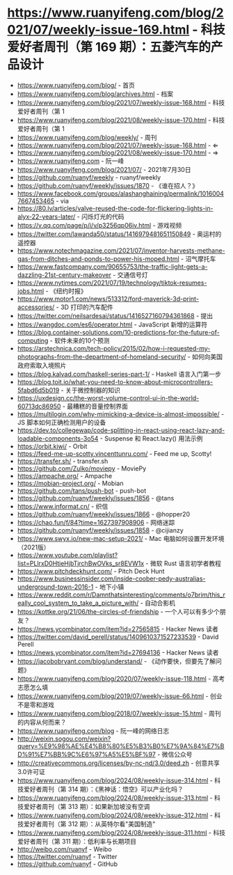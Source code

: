 # https://www.ruanyifeng.com/blog/2021/07/weekly-issue-169.html - 科技爱好者周刊（第 169 期）：五菱汽车的产品设计

- https://www.ruanyifeng.com/blog/ - 首页
- https://www.ruanyifeng.com/blog/archives.html - 档案
- https://www.ruanyifeng.com/blog/2021/07/weekly-issue-168.html - 科技爱好者周刊（第 1
- https://www.ruanyifeng.com/blog/2021/08/weekly-issue-170.html - 科技爱好者周刊（第 1
- https://www.ruanyifeng.com/blog/weekly/ - 周刊
- https://www.ruanyifeng.com/blog/2021/07/weekly-issue-168.html - ⇐
- https://www.ruanyifeng.com/blog/2021/08/weekly-issue-170.html - ⇒
- https://www.ruanyifeng.com - 阮一峰
- https://www.ruanyifeng.com/blog/2021/07/ - 2021年7月30日
- https://github.com/ruanyf/weekly - ruanyf/weekly
- https://github.com/ruanyf/weekly/issues/1870 - 《谁在招人？》
- https://www.facebook.com/groups/alashanghaining/permalink/10160047667453465 - via
- https://80.lv/articles/valve-reused-the-code-for-flickering-lights-in-alyx-22-years-later/ - 闪烁灯光的代码
- https://v.qq.com/page/p/i/v/p3256qp06iv.html - 游戏视频
- https://twitter.com/lawanda50/status/1416979481651150849 - 奥运村的遥控器
- https://www.notechmagazine.com/2021/07/inventor-harvests-methane-gas-from-ditches-and-ponds-to-power-his-moped.html - 沼气摩托车
- https://www.fastcompany.com/90655753/the-traffic-light-gets-a-dazzling-21st-century-makeover - 交通信号灯
- https://www.nytimes.com/2021/07/19/technology/tiktok-resumes-jobs.html - 《纽约时报》
- https://www.motor1.com/news/513312/ford-maverick-3d-print-accessories/ - 3D 打印的汽车配件
- https://twitter.com/neilsardesai/status/1416527160794361868 - 提出
- https://wangdoc.com/es6/operator.html - JavaScript 新增的运算符
- https://blog.container-solutions.com/10-predictions-for-the-future-of-computing - 软件未来的10个预测
- https://arstechnica.com/tech-policy/2015/02/how-i-requested-my-photographs-from-the-department-of-homeland-security/ - 如何向美国政府索取入境照片
- https://blog.kalvad.com/haskell-series-part-1/ - Haskell 语言入门第一步
- https://blog.toit.io/what-you-need-to-know-about-microcontrollers-5fabd6d5b019 - 关于微控制器的知识
- https://uxdesign.cc/the-worst-volume-control-ui-in-the-world-60713dc86950 - 最糟糕的音量控制界面
- https://multilogin.com/why-mimicking-a-device-is-almost-impossible/ - JS 脚本如何正确检测用户的设备
- https://dev.to/collegewap/code-splitting-in-react-using-react-lazy-and-loadable-components-3o54 - Suspense 和 React.lazy() 用法示例
- https://orbit.kiwi/ - Orbit
- https://feed-me-up-scotty.vincenttunru.com/ - Feed me up, Scotty!
- https://transfer.sh/ - transfer.sh
- https://github.com/Zulko/moviepy - MoviePy
- https://ampache.org/ - Ampache
- https://mobian-project.org/ - Mobian
- https://github.com/tans/push-bot - push-bot
- https://github.com/ruanyf/weekly/issues/1856 - @tans
- https://www.informat.cn/ - 织信
- https://github.com/ruanyf/weekly/issues/1866 - @hopper20
- https://chao.fun/f/84?time=1627397908906 - 网络迷踪
- https://github.com/ruanyf/weekly/issues/1858 - @cijianzy
- https://www.swyx.io/new-mac-setup-2021/ - Mac 电脑如何设置开发环境（2021版）
- https://www.youtube.com/playlist?list=PLlrxD0HtieHjbTjrchBwOVks_sr8EVW1x - 微软 Rust 语言初学者教程
- https://www.pitchdeckhunt.com/ - Pitch Deck Hunt
- https://www.businessinsider.com/inside-coober-pedy-australias-underground-town-2016-1 - 地下小镇
- https://www.reddit.com/r/Damnthatsinteresting/comments/o7brim/this_really_cool_system_to_take_a_picture_with/ - 自动合影机
- https://kottke.org/21/06/the-circles-of-friendship - 一个人可以有多少个朋友？
- https://news.ycombinator.com/item?id=27565815 - Hacker News 读者
- https://twitter.com/david_perell/status/1409610371527233539 - David Perell
- https://news.ycombinator.com/item?id=27694136 - Hacker News 读者
- https://jacobobryant.com/blog/understand/ - 《动作要快，但要先了解问题》
- https://www.ruanyifeng.com/blog/2020/07/weekly-issue-118.html - 高考志愿怎么填
- https://www.ruanyifeng.com/blog/2019/07/weekly-issue-66.html - 创业不是零和游戏
- https://www.ruanyifeng.com/blog/2018/07/weekly-issue-15.html - 周刊的内容从何而来？
- https://www.ruanyifeng.com/blog - 阮一峰的网络日志
- http://weixin.sogou.com/weixin?query=%E9%98%AE%E4%B8%80%E5%B3%B0%E7%9A%84%E7%BD%91%E7%BB%9C%E6%97%A5%E5%BF%97 - 微信公众号
- http://creativecommons.org/licenses/by-nc-nd/3.0/deed.zh - 创意共享3.0许可证
- https://www.ruanyifeng.com/blog/2024/08/weekly-issue-314.html - 科技爱好者周刊（第 314 期）：《黑神话：悟空》可以产业化吗？
- https://www.ruanyifeng.com/blog/2024/08/weekly-issue-313.html - 科技爱好者周刊（第 313 期）：如果新加坡没有空调
- https://www.ruanyifeng.com/blog/2024/08/weekly-issue-312.html - 科技爱好者周刊（第 312 期）：从英特尔看"美国制造"
- https://www.ruanyifeng.com/blog/2024/08/weekly-issue-311.html - 科技爱好者周刊（第 311 期）：低利率与长期项目
- http://weibo.com/ruanyf - Weibo
- https://twitter.com/ruanyf - Twitter
- https://github.com/ruanyf - GitHub